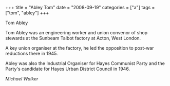 +++
title = "Abley Tom"
date = "2008-09-19"
categories = ["a"]
tags = ["tom", "abley"]
+++

Tom Abley

Tom Abley was an engineering worker and union convenor of shop stewards at the Sunbeam Talbot factory at Acton, West London.

A key union organiser at the factory, he led the opposition to post-war reductions there in 1945.

Abley was also the Industrial Organiser for Hayes Communist Party and the Party's candidate for Hayes Urban District Council in 1946.

_Michael Walker_
